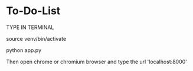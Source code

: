 # To-Do-List
TYPE IN TERMINAL 

source venv/bin/activate

python app.py


Then open chrome or chromium browser and type the url 'localhost:8000'
